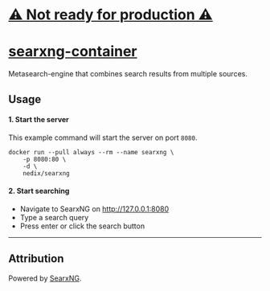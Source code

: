 # [⚠️ Not ready for production ⚠️](https://github.com/nedix/searxng-uwsgi-docker/issues/30)

# [searxng-container](https://github.com/nedix/searxng-container)

Metasearch-engine that combines search results from multiple sources.

## Usage

#### 1. Start the server

This example command will start the server on port `8080`.

```shell
docker run --pull always --rm --name searxng \
    -p 8080:80 \
    -d \
    nedix/searxng
```

#### 2. Start searching

- Navigate to SearxNG on http://127.0.0.1:8080
- Type a search query
- Press enter or click the search button

<hr>

## Attribution

Powered by [SearxNG].

[SearxNG]: https://github.com/searxng/searxng
